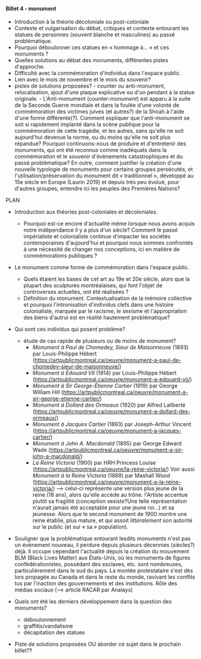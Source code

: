 #### Billet 4 - monument



- Introduction à la théorie décoloniale  ou post-coloniale 
- Contexte et vulgarisation du débat, critiques et contexte entourant les statues de personnes (souvent blanche et masculines) au passé problématique. 
- Pourquoi déboulonner ces statues en « hommage à... » et ces monuments ?
- Quelles solutions au débat des monuments, différentes pistes d'approche. 
- Difficulté avec la commémoration d'individus dans l'espace public.  
- Lien avec le mois de novembre et le mois du souvenir? 
- pistes de solutions proposées? 
      - counter ou anti-monument, relocalisation, ajout d'une plaque explicative ou d'un pendant à la statue originale. 
      - L'Anti-monument (*counter-monument*) est apparu à la suite de la Seconde Guerre mondiale et dans la foulée d'une  volonté de commémoration des victimes juives (et autres?) de la Shoah à l'aide d'une forme différente(?). Comment expliquer que l'anti-monument se soit si rapidement implanté dans la scène publique pour la commémoration de cette tragédie, et les autres, sans qu'elle ne soit aujourd'hui devenue la norme, ou du moins qu'elle ne soit plus répandue? Pourquoi continuons-nous de produire et d'entretenir des monuments, qui ont été reconnus comme inadéquats dans la commémoration et le souvenir d'évènements catastrophiques et du passé problématique? En outre, comment justifier la création d'une nouvelle typologie de monuments pour certains groupes persécutés, et l'utilisation/préservation du monument dit « traditionnel », développé au 15e siècle en Europe (Laurin 2019)  et depuis très peu évolué, pour d'autres groupes, entendre ici les peuples des Premières Nations?











PLAN

- Introduction aux théories post-coloniales et décoloniales. 
  - Pourquoi est-ce encore d'actualité même lorsque nous avons acquis notre indépendance il y a plus d'un siècle? Comment le passé impérialiste et colonialiste continue d'impacter les sociétés contemporaines d'aujourd'hui et pourquoi nous sommes confrontés à une nécessité de changer nos conceptions, ici en matière de commémorations publiques ?
- Le monument comme forme de commémoration dans l'espace public. 
  - Quels étaient les bases de cet art au 19e et 20e siècle, alors que la plupart des sculptures montréalaises, qui font l'objet de controverses actuelles, ont été réalisées ? 
  - Définition du monument. Contextualisation de la mémoire collective et pourquoi l'intronisation d'individus clefs dans une histoire colonialiste, marquée par le racisme, le sexisme et l'appropriation des biens d'autrui est en réalité hautement problématique?
- Qui sont ces individus qui posent problème?
  - étude de cas rapide de plusieurs ou de moins de monument?
    - *Monument à Paul de Chomedey, Sieur de Maisonneuve* (1893) par Louis-Philippe Hébert (https://artpublicmontreal.ca/oeuvre/monument-a-paul-de-chomedey-sieur-de-maisonneuve/)
    - *Monument à Édouard VII* (1914) par Louis-Philippe Hébert (https://artpublicmontreal.ca/oeuvre/monument-a-edouard-vii/)
    - *Monument à Sir George-Étienne Cartier* (1919) par George William Hill (https://artpublicmontreal.ca/oeuvre/monument-a-sir-george-etienne-cartier/)
    - *Monument à Dollard des Ormeaux* (1920) par Alfred Laliberté (https://artpublicmontreal.ca/oeuvre/monument-a-dollard-des-ormeaux/)
    - *Monument à Jacques Cartier* (1893) par Joseph-Arthur Vincent (https://artpublicmontreal.ca/oeuvre/monument-a-jacques-cartier/)
    - *Monument à John A. Macdonald* (1895) par George Edward Wade (https://artpublicmontreal.ca/oeuvre/monument-a-sir-john-a-macdonald/)
    - *La Reine Victoria* (1900) par HRH Princess Louise (https://artpublicmontreal.ca/oeuvre/la-reine-victoria/) Voir aussi *Monument à la Reine Victoria* (1869) par Mashall Wood (https://artpublicmontreal.ca/oeuvre/monument-a-la-reine-victoria/) --> celui-ci représente une version plus jeune de la reine (18 ans), alors qu'elle accède au trône. l'Artiste accentue plutôt sa fragilité (conception sexiste?Une telle représentation n'aurait jamais été acceptable pour une jeune roi...) et sa jeunesse. Alors que le second monument de 1900 montre une reine établie, plus mature, et qui assoit *littéralement* son autorité sur le public (et sur « sa » population).
- Souligner que la problématique entourant lesdits monuments n'est pas un évènement nouveau, il perdure depuis plusieurs décennies (siècles?) déjà. Il occupe cependant l'actualité depuis la création du mouvement BLM (Black Lives Matter) aux États-Unis, où les monuments de figures confédérationistes, possédant des esclaves, etc. sont nombreuses, particulièrement dans le sud du pays. La montée protestataire s'est dès lors propagée au Canada et dans le reste du monde, ravivant les conflits tus par l'inaction des gouvernements et des institutions. Rôle des médias sociaux (--> article RACAR par Analays)
- Quels ont été les derniers développement dans la question des monuments? 
  - déboulonnement
  - graffitis/vandalisme
  - décapitation des statues





- Piste de solutions proposées OU aborder ce sujet dans le prochain billet??